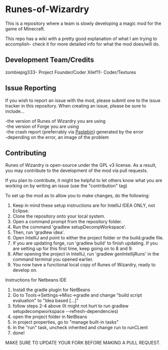 Runes-of-Wizardry
=================

This is a repository where a team is slowly developing a magic mod for the game of Minecraft.

This repo has a wiki with a pretty good explanation of what I am trying to accomplish- check it for more detailed info for what the mod does/will do.

Development Team/Credits
-------------------------

zombiepig333- Project Founder/Coder
Xilef11- Coder/Textures

Issue Reporting
----------------
If you wish to report an issue with the mod, please submit one to the issue tracker in this repository.  When creating an 
issue, please be sure to include...

-the version of Runes of Wizardry you are using<br />
-the version of Forge you are using<br />
-the crash report (preferrably via <a href="http://pastebin.com/">Pastebin</a>) generated by the error<br />
-depending on the error, an image of the problem<br />

Contributing
-------------
Runes of Wizardry is open-source under the GPL v3 license.  As a result, you may contribute to the development of the mod via pull requests.

If you plan to contribute, it might be helpful to let others know what you are working on by writing an issue (use the "contribution" tag)

To set up the mod as to allow you to make changes, do the following:

1. Keep in mind these setup instructions are for IntelliJ IDEA ONLY, not Eclipse.
2. Clone the repository onto your local system.
3. Open a command prompt from the repository folder.
4. Run the command 'gradlew setupDecompWorkspace'.
5. Then, run 'gradlew idea'.
6. Open IntelliJ and point to either the project folder or the build.gradle file.
7. If you are updating forge, run 'gradlew build' to finish updating.  If you are setting up 
for this first time, keep going on to 8 and 9.
8. After opening the project in IntelliJ, run 'gradlew genIntellijRuns' in the command terminal you opened earlier.
9. You now have a functional local copy of Runes of Wizardry, ready to develop on.

Instructions for Netbeans IDE

1. Install the gradle plugin for NetBeans
2. Go to Tools->Settings->Misc->gradle and change "build script evaluation" to "Idea based [...]"
3. follow steps 2-4 above (It might not hurt to run gradlew setupdecompworkspace --refresh-dependencies)
4. open the project folder in NetBeans
5. in project properties, go to "manage built-in tasks"
6. In the "run" task, uncheck inherited and change run to runCLient
7. done!

MAKE SURE TO UPDATE YOUR FORK BEFORE MAKING A PULL REQUEST.
